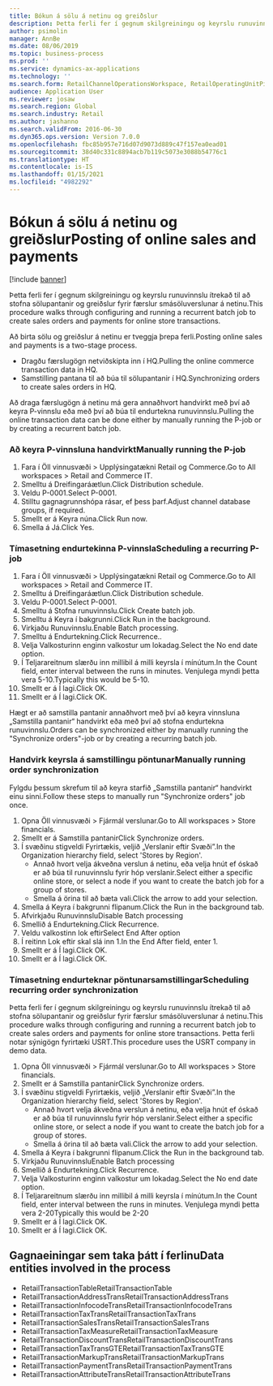 ```yaml
---
title: Bókun á sölu á netinu og greiðslur
description: Þetta ferli fer í gegnum skilgreiningu og keyrslu runuvinnslu ítrekað til að stofna sölupantanir og greiðslur fyrir færslur smásöluverslunar á netinu.
author: psimolin
manager: AnnBe
ms.date: 08/06/2019
ms.topic: business-process
ms.prod: ''
ms.service: dynamics-ax-applications
ms.technology: ''
ms.search.form: RetailChannelOperationsWorkspace, RetailOperatingUnitPicker, SysRecurrence
audience: Application User
ms.reviewer: josaw
ms.search.region: Global
ms.search.industry: Retail
ms.author: jashanno
ms.search.validFrom: 2016-06-30
ms.dyn365.ops.version: Version 7.0.0
ms.openlocfilehash: fbc85b957e716d07d9073d889c47f157ea0ead01
ms.sourcegitcommit: 38d40c331c8894acb7b119c5073e3088b54776c1
ms.translationtype: HT
ms.contentlocale: is-IS
ms.lasthandoff: 01/15/2021
ms.locfileid: "4982292"
---
```

# <a name="posting-of-online-sales-and-payments"></a><span data-ttu-id="e76d5-103">Bókun á sölu á netinu og greiðslur</span><span class="sxs-lookup"><span data-stu-id="e76d5-103">Posting of online sales and payments</span></span>

[!include [banner](../includes/banner.md)]

<span data-ttu-id="e76d5-104">Þetta ferli fer í gegnum skilgreiningu og keyrslu runuvinnslu ítrekað til að stofna sölupantanir og greiðslur fyrir færslur smásöluverslunar á netinu.</span><span class="sxs-lookup"><span data-stu-id="e76d5-104">This procedure walks through configuring and running a recurrent batch job to create sales orders and payments for online store transactions.</span></span>

<span data-ttu-id="e76d5-105">Að birta sölu og greiðslur á netinu er tveggja þrepa ferli.</span><span class="sxs-lookup"><span data-stu-id="e76d5-105">Posting online sales and payments is a two-stage process.</span></span>

- <span data-ttu-id="e76d5-106">Dragðu færslugögn netviðskipta inn í HQ.</span><span class="sxs-lookup"><span data-stu-id="e76d5-106">Pulling the online commerce transaction data in HQ.</span></span>
- <span data-ttu-id="e76d5-107">Samstilling pantana til að búa til sölupantanir í HQ.</span><span class="sxs-lookup"><span data-stu-id="e76d5-107">Synchronizing orders to create sales orders in HQ.</span></span>

<span data-ttu-id="e76d5-108">Að draga færslugögn á netinu má gera annaðhvort handvirkt með því að keyra P-vinnslu eða með því að búa til endurtekna runuvinnslu.</span><span class="sxs-lookup"><span data-stu-id="e76d5-108">Pulling the online transaction data can be done either by manually running the P-job or by creating a recurrent batch job.</span></span>

### <a name="manually-running-the-p-job"></a><span data-ttu-id="e76d5-109">Að keyra P-vinnsluna handvirkt</span><span class="sxs-lookup"><span data-stu-id="e76d5-109">Manually running the P-job</span></span>

1. <span data-ttu-id="e76d5-110">Fara í Öll vinnusvæði > Upplýsingatækni Retail og Commerce.</span><span class="sxs-lookup"><span data-stu-id="e76d5-110">Go to All workspaces > Retail and Commerce IT.</span></span>
2. <span data-ttu-id="e76d5-111">Smelltu á Dreifingaráætlun.</span><span class="sxs-lookup"><span data-stu-id="e76d5-111">Click Distribution schedule.</span></span>
3. <span data-ttu-id="e76d5-112">Veldu P-0001.</span><span class="sxs-lookup"><span data-stu-id="e76d5-112">Select P-0001.</span></span>
4. <span data-ttu-id="e76d5-113">Stilltu gagnagrunnshópa rásar, ef þess þarf.</span><span class="sxs-lookup"><span data-stu-id="e76d5-113">Adjust channel database groups, if required.</span></span>
5. <span data-ttu-id="e76d5-114">Smellt er á Keyra núna.</span><span class="sxs-lookup"><span data-stu-id="e76d5-114">Click Run now.</span></span>
6. <span data-ttu-id="e76d5-115">Smella á Já.</span><span class="sxs-lookup"><span data-stu-id="e76d5-115">Click Yes.</span></span>

### <a name="scheduling-a-recurring-p-job"></a><span data-ttu-id="e76d5-116">Tímasetning endurtekinna P-vinnsla</span><span class="sxs-lookup"><span data-stu-id="e76d5-116">Scheduling a recurring P-job</span></span>

1. <span data-ttu-id="e76d5-117">Fara í Öll vinnusvæði > Upplýsingatækni Retail og Commerce.</span><span class="sxs-lookup"><span data-stu-id="e76d5-117">Go to All workspaces > Retail and Commerce IT.</span></span>
2. <span data-ttu-id="e76d5-118">Smelltu á Dreifingaráætlun.</span><span class="sxs-lookup"><span data-stu-id="e76d5-118">Click Distribution schedule.</span></span>
3. <span data-ttu-id="e76d5-119">Veldu P-0001.</span><span class="sxs-lookup"><span data-stu-id="e76d5-119">Select P-0001.</span></span>
4. <span data-ttu-id="e76d5-120">Smelltu á Stofna runuvinnslu.</span><span class="sxs-lookup"><span data-stu-id="e76d5-120">Click Create batch job.</span></span>
5. <span data-ttu-id="e76d5-121">Smelltu á Keyra í bakgrunni.</span><span class="sxs-lookup"><span data-stu-id="e76d5-121">Click Run in the background.</span></span>
5. <span data-ttu-id="e76d5-122">Virkjaðu Runuvinnslu.</span><span class="sxs-lookup"><span data-stu-id="e76d5-122">Enable Batch processing.</span></span>
6. <span data-ttu-id="e76d5-123">Smelltu á Endurtekning.</span><span class="sxs-lookup"><span data-stu-id="e76d5-123">Click Recurrence..</span></span>
7. <span data-ttu-id="e76d5-124">Velja Valkosturinn enginn valkostur um lokadag.</span><span class="sxs-lookup"><span data-stu-id="e76d5-124">Select the No end date option.</span></span>
8. <span data-ttu-id="e76d5-125">Í Teljarareitnum slærðu inn millibil á milli keyrsla í mínútum.</span><span class="sxs-lookup"><span data-stu-id="e76d5-125">In the Count field, enter interval between the runs in minutes.</span></span> <span data-ttu-id="e76d5-126">Venjulega myndi þetta vera 5-10.</span><span class="sxs-lookup"><span data-stu-id="e76d5-126">Typically this would be 5-10.</span></span>
9. <span data-ttu-id="e76d5-127">Smellt er á Í lagi.</span><span class="sxs-lookup"><span data-stu-id="e76d5-127">Click OK.</span></span>
10. <span data-ttu-id="e76d5-128">Smellt er á Í lagi.</span><span class="sxs-lookup"><span data-stu-id="e76d5-128">Click OK.</span></span>

<span data-ttu-id="e76d5-129">Hægt er að samstilla pantanir annaðhvort með því að keyra vinnsluna „Samstilla pantanir“ handvirkt eða með því að stofna endurtekna runuvinnslu.</span><span class="sxs-lookup"><span data-stu-id="e76d5-129">Orders can be synchronized either by manually running the "Synchronize orders"-job or by creating a recurring batch job.</span></span>

### <a name="manually-running-order-synchronization"></a><span data-ttu-id="e76d5-130">Handvirk keyrsla á samstillingu pöntunar</span><span class="sxs-lookup"><span data-stu-id="e76d5-130">Manually running order synchronization</span></span> 

<span data-ttu-id="e76d5-131">Fylgdu þessum skrefum til að keyra starfið „Samstilla pantanir“ handvirkt einu sinni.</span><span class="sxs-lookup"><span data-stu-id="e76d5-131">Follow these steps to manually run "Synchronize orders" job once.</span></span>

1. <span data-ttu-id="e76d5-132">Opna Öll vinnusvæði > Fjármál verslunar.</span><span class="sxs-lookup"><span data-stu-id="e76d5-132">Go to All workspaces > Store financials.</span></span>
2. <span data-ttu-id="e76d5-133">Smellt er á Samstilla pantanir</span><span class="sxs-lookup"><span data-stu-id="e76d5-133">Click Synchronize orders.</span></span>
3. <span data-ttu-id="e76d5-134">Í svæðinu stigveldi Fyrirtækis, veljið „Verslanir eftir Svæði”.</span><span class="sxs-lookup"><span data-stu-id="e76d5-134">In the Organization hierarchy field, select 'Stores by Region'.</span></span>
    * <span data-ttu-id="e76d5-135">Annað hvort velja ákveðna verslun á netinu, eða velja hnút ef óskað er að búa til runuvinnslu fyrir hóp verslanir.</span><span class="sxs-lookup"><span data-stu-id="e76d5-135">Select either a specific online store, or select a node if you want to create the batch job for a group of stores.</span></span>  
    * <span data-ttu-id="e76d5-136">Smella á örina til að bæta vali.</span><span class="sxs-lookup"><span data-stu-id="e76d5-136">Click the arrow to add your selection.</span></span>  
4. <span data-ttu-id="e76d5-137">Smella á Keyra í bakgrunni flipanum.</span><span class="sxs-lookup"><span data-stu-id="e76d5-137">Click the Run in the background tab.</span></span>
5. <span data-ttu-id="e76d5-138">Afvirkjaðu Runuvinnslu</span><span class="sxs-lookup"><span data-stu-id="e76d5-138">Disable Batch processing</span></span>
6. <span data-ttu-id="e76d5-139">Smellið á Endurtekning.</span><span class="sxs-lookup"><span data-stu-id="e76d5-139">Click Recurrence.</span></span>
7. <span data-ttu-id="e76d5-140">Veldu valkostinn lok eftir</span><span class="sxs-lookup"><span data-stu-id="e76d5-140">Select End After option</span></span>
8. <span data-ttu-id="e76d5-141">Í reitinn Lok eftir skal slá inn 1.</span><span class="sxs-lookup"><span data-stu-id="e76d5-141">In the End After field, enter 1.</span></span>
9. <span data-ttu-id="e76d5-142">Smellt er á Í lagi.</span><span class="sxs-lookup"><span data-stu-id="e76d5-142">Click OK.</span></span>
10. <span data-ttu-id="e76d5-143">Smellt er á Í lagi.</span><span class="sxs-lookup"><span data-stu-id="e76d5-143">Click OK.</span></span>

### <a name="scheduling-recurring-order-synchronization"></a><span data-ttu-id="e76d5-144">Tímasetning endurteknar pöntunarsamstillingar</span><span class="sxs-lookup"><span data-stu-id="e76d5-144">Scheduling recurring order synchronization</span></span>

<span data-ttu-id="e76d5-145">Þetta ferli fer í gegnum skilgreiningu og keyrslu runuvinnslu ítrekað til að stofna sölupantanir og greiðslur fyrir færslur smásöluverslunar á netinu.</span><span class="sxs-lookup"><span data-stu-id="e76d5-145">This procedure walks through configuring and running a recurrent batch job to create sales orders and payments for online store transactions.</span></span> <span data-ttu-id="e76d5-146">Þetta ferli notar sýnigögn fyrirtæki USRT.</span><span class="sxs-lookup"><span data-stu-id="e76d5-146">This procedure uses the USRT company in demo data.</span></span>

1. <span data-ttu-id="e76d5-147">Opna Öll vinnusvæði > Fjármál verslunar.</span><span class="sxs-lookup"><span data-stu-id="e76d5-147">Go to All workspaces > Store financials.</span></span>
2. <span data-ttu-id="e76d5-148">Smellt er á Samstilla pantanir</span><span class="sxs-lookup"><span data-stu-id="e76d5-148">Click Synchronize orders.</span></span>
3. <span data-ttu-id="e76d5-149">Í svæðinu stigveldi Fyrirtækis, veljið „Verslanir eftir Svæði”.</span><span class="sxs-lookup"><span data-stu-id="e76d5-149">In the Organization hierarchy field, select 'Stores by Region'.</span></span>
    * <span data-ttu-id="e76d5-150">Annað hvort velja ákveðna verslun á netinu, eða velja hnút ef óskað er að búa til runuvinnslu fyrir hóp verslanir.</span><span class="sxs-lookup"><span data-stu-id="e76d5-150">Select either a specific online store, or select a node if you want to create the batch job for a group of stores.</span></span>  
    * <span data-ttu-id="e76d5-151">Smella á örina til að bæta vali.</span><span class="sxs-lookup"><span data-stu-id="e76d5-151">Click the arrow to add your selection.</span></span>  
4. <span data-ttu-id="e76d5-152">Smella á Keyra í bakgrunni flipanum.</span><span class="sxs-lookup"><span data-stu-id="e76d5-152">Click the Run in the background tab.</span></span>
5. <span data-ttu-id="e76d5-153">Virkjaðu Runuvinnslu</span><span class="sxs-lookup"><span data-stu-id="e76d5-153">Enable Batch processing</span></span>
6. <span data-ttu-id="e76d5-154">Smellið á Endurtekning.</span><span class="sxs-lookup"><span data-stu-id="e76d5-154">Click Recurrence.</span></span>
7. <span data-ttu-id="e76d5-155">Velja Valkosturinn enginn valkostur um lokadag.</span><span class="sxs-lookup"><span data-stu-id="e76d5-155">Select the No end date option.</span></span>
8. <span data-ttu-id="e76d5-156">Í Teljarareitnum slærðu inn millibil á milli keyrsla í mínútum.</span><span class="sxs-lookup"><span data-stu-id="e76d5-156">In the Count field, enter interval between the runs in minutes.</span></span> <span data-ttu-id="e76d5-157">Venjulega myndi þetta vera 2-20</span><span class="sxs-lookup"><span data-stu-id="e76d5-157">Typically this would be 2-20</span></span>
9. <span data-ttu-id="e76d5-158">Smellt er á Í lagi.</span><span class="sxs-lookup"><span data-stu-id="e76d5-158">Click OK.</span></span>
10. <span data-ttu-id="e76d5-159">Smellt er á Í lagi.</span><span class="sxs-lookup"><span data-stu-id="e76d5-159">Click OK.</span></span>

## <a name="data-entities-involved-in-the-process"></a><span data-ttu-id="e76d5-160">Gagnaeiningar sem taka þátt í ferlinu</span><span class="sxs-lookup"><span data-stu-id="e76d5-160">Data entities involved in the process</span></span>

- <span data-ttu-id="e76d5-161">RetailTransactionTable</span><span class="sxs-lookup"><span data-stu-id="e76d5-161">RetailTransactionTable</span></span>
- <span data-ttu-id="e76d5-162">RetailTransactionAddressTrans</span><span class="sxs-lookup"><span data-stu-id="e76d5-162">RetailTransactionAddressTrans</span></span>
- <span data-ttu-id="e76d5-163">RetailTransactionInfocodeTrans</span><span class="sxs-lookup"><span data-stu-id="e76d5-163">RetailTransactionInfocodeTrans</span></span>
- <span data-ttu-id="e76d5-164">RetailTransactionTaxTrans</span><span class="sxs-lookup"><span data-stu-id="e76d5-164">RetailTransactionTaxTrans</span></span>
- <span data-ttu-id="e76d5-165">RetailTransactionSalesTrans</span><span class="sxs-lookup"><span data-stu-id="e76d5-165">RetailTransactionSalesTrans</span></span>
- <span data-ttu-id="e76d5-166">RetailTransactionTaxMeasure</span><span class="sxs-lookup"><span data-stu-id="e76d5-166">RetailTransactionTaxMeasure</span></span>
- <span data-ttu-id="e76d5-167">RetailTransactionDiscountTrans</span><span class="sxs-lookup"><span data-stu-id="e76d5-167">RetailTransactionDiscountTrans</span></span>
- <span data-ttu-id="e76d5-168">RetailTransactionTaxTransGTE</span><span class="sxs-lookup"><span data-stu-id="e76d5-168">RetailTransactionTaxTransGTE</span></span>
- <span data-ttu-id="e76d5-169">RetailTransactionMarkupTrans</span><span class="sxs-lookup"><span data-stu-id="e76d5-169">RetailTransactionMarkupTrans</span></span>
- <span data-ttu-id="e76d5-170">RetailTransactionPaymentTrans</span><span class="sxs-lookup"><span data-stu-id="e76d5-170">RetailTransactionPaymentTrans</span></span>
- <span data-ttu-id="e76d5-171">RetailTransactionAttributeTrans</span><span class="sxs-lookup"><span data-stu-id="e76d5-171">RetailTransactionAttributeTrans</span></span>
